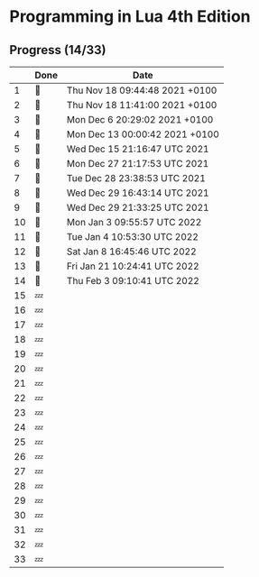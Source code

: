 # Programming in Lua 4th Edition

## Progress (14/33)

|     | Done    | Date                           |
| --- | ------- | ----                           |
| 1   | :bell:  | Thu Nov 18 09:44:48 2021 +0100 |
| 2   | :bell:  | Thu Nov 18 11:41:00 2021 +0100 |
| 3   | :bell:  | Mon Dec 6 20:29:02 2021 +0100  |
| 4   | :bell:  | Mon Dec 13 00:00:42 2021 +0100 |
| 5   | :bell:  | Wed Dec 15 21:16:47 UTC 2021   |
| 6   | :bell:  | Mon Dec 27 21:17:53 UTC 2021   |
| 7   | :bell:  | Tue Dec 28 23:38:53 UTC 2021   |
| 8   | :bell:  | Wed Dec 29 16:43:14 UTC 2021   |
| 9   | :bell:  | Wed Dec 29 21:33:25 UTC 2021   |
| 10  | :bell:  | Mon Jan  3 09:55:57 UTC 2022   |
| 11  | :bell:  | Tue Jan  4 10:53:30 UTC 2022   |
| 12  | :bell:  | Sat Jan  8 16:45:46 UTC 2022   |
| 13  | :bell:  | Fri Jan 21 10:24:41 UTC 2022   |
| 14  | :bell:  | Thu Feb  3 09:10:41 UTC 2022   |
| 15  | :zzz:   |                                |
| 16  | :zzz:   |                                |
| 17  | :zzz:   |                                |
| 18  | :zzz:   |                                |
| 19  | :zzz:   |                                |
| 20  | :zzz:   |                                |
| 21  | :zzz:   |                                |
| 22  | :zzz:   |                                |
| 23  | :zzz:   |                                |
| 24  | :zzz:   |                                |
| 25  | :zzz:   |                                |
| 26  | :zzz:   |                                |
| 27  | :zzz:   |                                |
| 28  | :zzz:   |                                |
| 29  | :zzz:   |                                |
| 30  | :zzz:   |                                |
| 31  | :zzz:   |                                |
| 32  | :zzz:   |                                |
| 33  | :zzz:   |                                |
